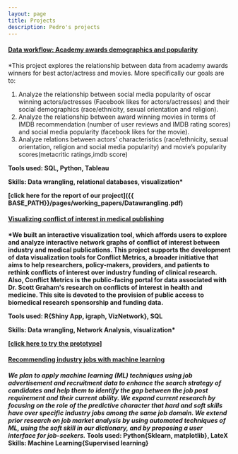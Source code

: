 ```yaml
---
layout: page
title: Projects
description: Pedro's projects
---
```




#### <u>Data workflow: Academy awards demographics and popularity</u>
*This project explores the relationship between data from academy awards winners for best actor/actress and movies. More specifically our goals are to:
1. Analyze the relationship between social media popularity of oscar winning actors/actresses (Facebook likes for actors/actresses) and their social demographics (race/ethnicity, sexual orientation and religion).
2. Analyze the relationship between award winning movies in terms of IMDB recommendation (number of user reviews and IMDB rating scores) and social media popularity (facebook likes for the movie).
3. Analyze relations between actors’ characteristics (race/ethnicity, sexual orientation, religion and social media popularity) and movie’s popularity scores(metacritic ratings,imdb score)

<b>Tools used: SQL, Python, Tableau<b>

<b>Skills: Data wrangling, relational databases, visualization<b>*

[click here for the report of our project]({{ BASE_PATH}}/pages/working_papers/Datawrangling.pdf)

#### <u>Visualizing conflict of interest in medical publishing</u>
*We built an interactive visualization tool, which affords users to explore and analyze interactive network graphs of conflict of interest between industry and medical publications.
This project supports the development of data visualization tools for Conflict Metrics, a broader initiative that aims to help researchers, policy-makers, providers, and patients to rethink conflicts of interest over industry funding of clinical research. Also, Conflict Metrics is the public-facing portal for data associated with Dr. Scott Graham's research on conflicts of interest in health and medicine. This site is devoted to the provision of public access to biomedical research sponsorship and funding data.

<b>Tools used: R{Shiny App, igraph, VizNetwork}, SQL<b>

<b>Skills: Data wrangling, Network Analysis, visualization<b>*

[<a href="http://129.114.17.166/visnetwork/">click here to try the prototype</a>]


#### <u>Recommending industry jobs with machine learning</u>
*We plan to apply machine learning (ML) techniques using job advertisement and recruitment data to enhance the search strategy of candidates and help them to identify the gap between the job post requirement and their current ability. We expand current research by focusing on the role of the predictive character that hard and soft skills have over specific industry jobs among the same job domain. We extend prior research on job market analysis by using automated techniques of ML, using the soft skill in our dictionary, and by proposing a user interface for job-seekers.*
Tools used: Python{Sklearn, matplotlib}, LateX
Skills: Machine Learning{Supervised learning}


<!-- Note: this is how to write a comment in HTML. Everything in here won't show up on your webpage.-->

<!--
To increase the size of the title, use fewer # in front of the paper title.
To decrease the size of the title, use more #.
To remove the italics, remove the * before and after the description
To remove the underline from the title, remove the <u> tags (<u> and </u>)
-->
